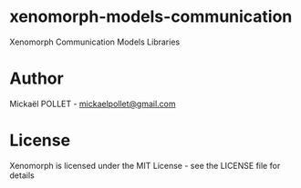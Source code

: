 # xenomorph-models-communication
Xenomorph Communication Models Libraries

# Author
Mickaël POLLET - mickaelpollet@gmail.com

# License
Xenomorph is licensed under the MIT License - see the LICENSE file for details